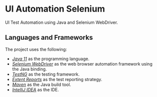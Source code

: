 # UI Automation Selenium

UI Test Automation using Java and Selenium WebDriver.

## Languages and Frameworks

The project uses the following:
- *[Java 11](https://openjdk.java.net/projects/jdk/11/)* as the programming language.
- *[Selenium WebDriver](https://www.selenium.dev/)* as the web browser automation framework using the Java binding.
- *[TestNG](https://testng.org/doc/)* as the testing framework.
- *[Extent Reports](https://www.extentreports.com/)* as the test reporting strategy.
- *[Maven](https://maven.apache.org/)* as the Java build tool.
- *[IntelliJ IDEA](https://www.jetbrains.com/idea/)* as the IDE.
